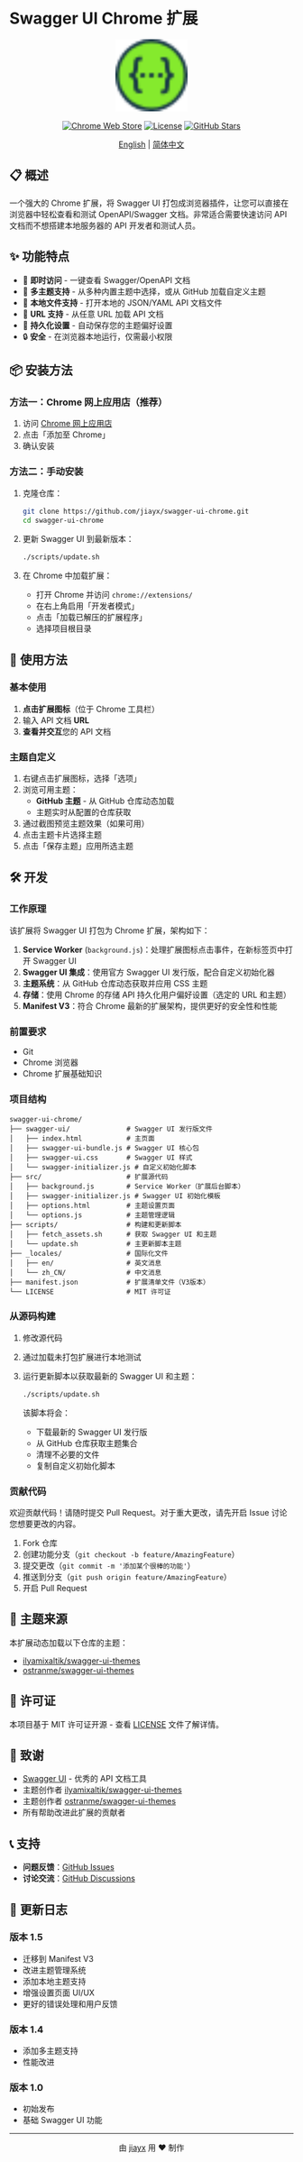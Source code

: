 # Swagger UI Chrome 扩展

<div align="center">
  <img src="swagger-ui/favicon-32x32.png" alt="Swagger UI Logo" width="128" height="128">

  [![Chrome Web Store](https://img.shields.io/chrome-web-store/v/liacakmdhalagfjlfdofigfoiocghoej)](https://chrome.google.com/webstore/detail/swagger-ui/liacakmdhalagfjlfdofigfoiocghoej)
  [![License](https://img.shields.io/github/license/jiayx/swagger-ui-chrome)](LICENSE)
  [![GitHub Stars](https://img.shields.io/github/stars/jiayx/swagger-ui-chrome?style=social)](https://github.com/jiayx/swagger-ui-chrome)

  [English](README.md) | [简体中文](README_CN.md)
</div>

## 📋 概述

一个强大的 Chrome 扩展，将 Swagger UI 打包成浏览器插件，让您可以直接在浏览器中轻松查看和测试 OpenAPI/Swagger 文档。非常适合需要快速访问 API 文档而不想搭建本地服务器的 API 开发者和测试人员。

## ✨ 功能特点

- 🚀 **即时访问** - 一键查看 Swagger/OpenAPI 文档
- 🎨 **多主题支持** - 从多种内置主题中选择，或从 GitHub 加载自定义主题
- 📁 **本地文件支持** - 打开本地的 JSON/YAML API 文档文件
- 🔗 **URL 支持** - 从任意 URL 加载 API 文档
- 💾 **持久化设置** - 自动保存您的主题偏好设置
- 🔒 **安全** - 在浏览器本地运行，仅需最小权限

## 📦 安装方法

### 方法一：Chrome 网上应用店（推荐）

1. 访问 [Chrome 网上应用店](https://chrome.google.com/webstore/detail/swagger-ui/liacakmdhalagfjlfdofigfoiocghoej)
2. 点击「添加至 Chrome」
3. 确认安装

### 方法二：手动安装

1. 克隆仓库：
   ```bash
   git clone https://github.com/jiayx/swagger-ui-chrome.git
   cd swagger-ui-chrome
   ```

2. 更新 Swagger UI 到最新版本：
   ```bash
   ./scripts/update.sh
   ```

3. 在 Chrome 中加载扩展：
   - 打开 Chrome 并访问 `chrome://extensions/`
   - 在右上角启用「开发者模式」
   - 点击「加载已解压的扩展程序」
   - 选择项目根目录

## 🎯 使用方法

### 基本使用

1. **点击扩展图标**（位于 Chrome 工具栏）
2. 输入 API 文档 **URL**
3. **查看并交互**您的 API 文档

### 主题自定义

1. 右键点击扩展图标，选择「选项」
2. 浏览可用主题：
   - **GitHub 主题** - 从 GitHub 仓库动态加载
   - 主题实时从配置的仓库获取
3. 通过截图预览主题效果（如果可用）
4. 点击主题卡片选择主题
5. 点击「保存主题」应用所选主题

## 🛠️ 开发

### 工作原理

该扩展将 Swagger UI 打包为 Chrome 扩展，架构如下：

1. **Service Worker** (`background.js`)：处理扩展图标点击事件，在新标签页中打开 Swagger UI
2. **Swagger UI 集成**：使用官方 Swagger UI 发行版，配合自定义初始化器
3. **主题系统**：从 GitHub 仓库动态获取并应用 CSS 主题
4. **存储**：使用 Chrome 的存储 API 持久化用户偏好设置（选定的 URL 和主题）
5. **Manifest V3**：符合 Chrome 最新的扩展架构，提供更好的安全性和性能

### 前置要求

- Git
- Chrome 浏览器
- Chrome 扩展基础知识

### 项目结构

```
swagger-ui-chrome/
├── swagger-ui/              # Swagger UI 发行版文件
│   ├── index.html           # 主页面
│   ├── swagger-ui-bundle.js # Swagger UI 核心包
│   ├── swagger-ui.css       # Swagger UI 样式
│   └── swagger-initializer.js # 自定义初始化脚本
├── src/                     # 扩展源代码
│   ├── background.js        # Service Worker（扩展后台脚本）
│   ├── swagger-initializer.js # Swagger UI 初始化模板
│   ├── options.html         # 主题设置页面
│   └── options.js           # 主题管理逻辑
├── scripts/                 # 构建和更新脚本
│   ├── fetch_assets.sh      # 获取 Swagger UI 和主题
│   └── update.sh            # 主更新脚本主题
├── _locales/                # 国际化文件
│   ├── en/                  # 英文消息
│   └── zh_CN/               # 中文消息
├── manifest.json            # 扩展清单文件（V3版本）
└── LICENSE                  # MIT 许可证
```

### 从源码构建

1. 修改源代码
2. 通过加载未打包扩展进行本地测试
3. 运行更新脚本以获取最新的 Swagger UI 和主题：
   ```bash
   ./scripts/update.sh
   ```

   该脚本将会：
   - 下载最新的 Swagger UI 发行版
   - 从 GitHub 仓库获取主题集合
   - 清理不必要的文件
   - 复制自定义初始化脚本

### 贡献代码

欢迎贡献代码！请随时提交 Pull Request。对于重大更改，请先开启 Issue 讨论您想要更改的内容。

1. Fork 仓库
2. 创建功能分支（`git checkout -b feature/AmazingFeature`）
3. 提交更改（`git commit -m '添加某个很棒的功能'`）
4. 推送到分支（`git push origin feature/AmazingFeature`）
5. 开启 Pull Request

## 🎨 主题来源

本扩展动态加载以下仓库的主题：

- [ilyamixaltik/swagger-ui-themes](https://github.com/ilyamixaltik/swagger-ui-themes)
- [ostranme/swagger-ui-themes](https://github.com/ostranme/swagger-ui-themes)

## 📄 许可证

本项目基于 MIT 许可证开源 - 查看 [LICENSE](LICENSE) 文件了解详情。

## 🙏 致谢

- [Swagger UI](https://github.com/swagger-api/swagger-ui) - 优秀的 API 文档工具
- 主题创作者 [ilyamixaltik/swagger-ui-themes](https://github.com/ilyamixaltik/swagger-ui-themes)
- 主题创作者 [ostranme/swagger-ui-themes](https://github.com/ostranme/swagger-ui-themes)
- 所有帮助改进此扩展的贡献者

## 📞 支持

- **问题反馈**：[GitHub Issues](https://github.com/jiayx/swagger-ui-chrome/issues)
- **讨论交流**：[GitHub Discussions](https://github.com/jiayx/swagger-ui-chrome/discussions)

## 🔄 更新日志

### 版本 1.5
- 迁移到 Manifest V3
- 改进主题管理系统
- 添加本地主题支持
- 增强设置页面 UI/UX
- 更好的错误处理和用户反馈

### 版本 1.4
- 添加多主题支持
- 性能改进

### 版本 1.0
- 初始发布
- 基础 Swagger UI 功能

---

<div align="center">
  由 <a href="https://github.com/jiayx">jiayx</a> 用 ❤️ 制作
</div>
